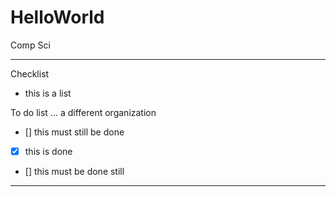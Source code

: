 # HelloWorld
Comp Sci

---

Checklist
- this is a list

To do list ... a different organization
- [] this must still be done
- [x] this is done
- [] this must be done still

---
